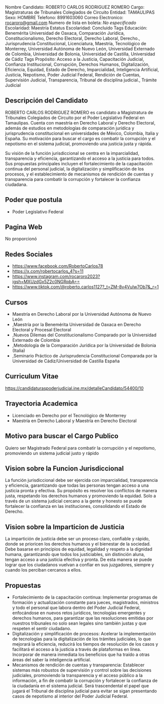 Nombre Candidato: ROBERTO CARLOS RODRIGUEZ ROMERO
Cargo: Magistraturas de Tribunales Colegiados de Circuito
Entidad: TAMAULIPAS
Sexo: HOMBRE
Telefono: 8991603060
Correo Electronico: rocaroro@gmail.com
Numero de lista en boleta: *No especificado*
Escolaridad: Maestría
Estatus Escolaridad: Concluido
Tags Educación: Benemérita Universidad de Oaxaca, Comparación Jurídica, Constitucionalismo, Derecho Electoral, Derecho Laboral, Derecho., Jurisprudencia Constitucional, Licenciatura, Maestría, Tecnológico de Monterrey, Universidad Autónoma de Nuevo León, Universidad Externado de Colombia, Universidad de Bolonia, Universidad de Castilla, Universidad de Cádiz
Tags Propósito: Acceso a la Justicia, Capacitación Judicial, Confianza Institucional, Corrupción, Derechos Humanos, Digitalización, Eficiencia, Equidad, Estado de Derecho, Imparcialidad, Inteligencia Artificial, Justicia, Nepotismo, Poder Judicial Federal, Rendición de Cuentas, Supervisión Judicial, Transparencia, Tribunal de disciplina judicial., Trámite Judicial


## Descripción del Candidato 

ROBERTO CARLOS RODRIGUEZ ROMERO es candidato a Magistratura de Tribunales Colegiados de Circuito por el Poder Legislativo Federal en Tamaulipas. Cuenta con maestría en Derecho Laboral y Derecho Electoral, además de estudios en metodologías de comparación jurídica y jurisprudencia constitucional en universidades de México, Colombia, Italia y España. Su motivación para buscar el cargo es combatir la corrupción y el nepotismo en el sistema judicial, promoviendo una justicia justa y rápida.

Su visión de la función jurisdiccional se centra en la imparcialidad, transparencia y eficiencia, garantizando el acceso a la justicia para todos. Sus propuestas principales incluyen el fortalecimiento de la capacitación continua del personal judicial, la digitalización y simplificación de los procesos, y el establecimiento de mecanismos de rendición de cuentas y transparencia para combatir la corrupción y fortalecer la confianza ciudadana.


## Poder que postula

- Poder Legislativo Federal


## Pagina Web

No proporcionó


## Redes Sociales

- https://www.facebook.com/RobertoCarlos78
- https://x.com/robertocarlos_4?s=11
- https://www.instagram.com/rocaroro2023?igsh=MXUzdGx5Z2c0NGRpbA==
- https://www.tiktok.com/@roberto.carlos1127?_t=ZM-8v4VuIw7Ob7&_r=1


## Cursos

- Maestría en Derecho Laboral por la Universidad Autónoma de Nuevo León
- ,Maestría por la Benemérita Universidad de Oaxaca en Derecho Electoral y Procesal Electoral
- ,Nuevos Dilemas del Constitucionalismo Comparado por la Universidad Externado de Colombia
- ,Metodología de la Comparación Jurídica por la Universidad de Bolonia (Italia)
- ,Seminario Práctico de Jurisprudencia Constitucional Comparada por la Universidad de Cádiz/Universidad de Castilla España


## Curriculum Vitae

https://candidaturaspoderjudicial.ine.mx/detalleCandidato/54400/10


## Trayectoria Academica

- Licenciado en Derecho por el Tecnológico de Monterrey
- Maestría en Derecho Laboral y Maestría en Derecho Electoral


## Motivo para buscar el Cargo Publico

Quiero ser Magistrado Federal para combatir la corrupción y el nepotismo, promoviendo un sistema judicial justo y rápido


## Vision sobre la Funcion Jurisdiccional

La función jurisdiccional debe ser ejercida con imparcialidad, transparencia y eficiencia, garantizando que todas las personas tengan acceso a una justicia pronta y efectiva. Su propósito es resolver los conflictos de manera justa, respetando los derechos humanos y promoviendo la equidad. Solo a través de un sistema judicial cercano a la gente y honesto se puede fortalecer la confianza en las instituciones, consolidando el Estado de Derecho.


## Vision sobre la Imparticion de Justicia

La impartición de justicia debe ser un proceso claro, confiable y rápido, donde se prioricen los derechos humanos y el bienestar de la sociedad. Debe basarse en principios de equidad, legalidad y respeto a la dignidad humana, garantizando que todos los justiciables, sin distinción aluna, tengan acceso a una justicia efectiva y pronta. De esta manera se puede lograr que los ciudadanos vuelvan a confiar en sus juzgadores, siempre y cuando los perciban cercanos a ellos.


## Propuestas

- Fortalecimiento de la capacitación continua: Implementar programas de formación y actualización constante para jueces, magistrados, ministros y todo el personal que labora dentro del Poder Judicial Federal, enfocándose en nuevos retos jurídicos, tecnologías emergentes y derechos humanos, para garantizar que las resoluciones emitidas por nuestros tribunales no solo sean legales sino también justas y que respeten el sentir ciudadano.
- Digitalización y simplificación de procesos: Acelerar la implementación de tecnologías para la digitalización de los trámites judiciales, lo que mejorará la eficiencia, reducirá los tiempos de resolución de los casos y facilitará el acceso a la justicia a través de plataformas en línea. Incorporar de manera inmediata los beneficios que ha traído a otras áreas del saber la inteligencia artificial.
- Mecanismos de rendición de cuentas y transparencia: Establecer sistemas más robustos de supervisión y control sobre las decisiones judiciales, promoviendo la transparencia y el acceso público a la información, a fin de combatir la corrupción y fortalecer la confianza de la ciudadanía en el sistema judicial. Será trascendental el papel que jugará el Tribunal de disciplina judicial para evitar se sigan presentando casos de nepotismo al interior del Poder Judicial Federal.

